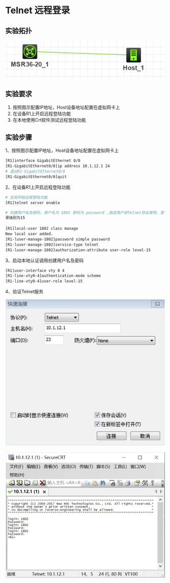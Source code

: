 # Telnet 远程登录

## 实验拓扑

![image-20210218105029995](media/Telnet远程登录.assets/image-20210218105029995.png)

## 实验要求

1. 按照图示配置IP地址，Host设备地址配置在虚拟网卡上 
2. 在设备R1上开启远程登陆功能
3. 在本地使用Crt软件测试远程登陆功能

## 实验步骤

1、按照图示配置IP地址，Host设备地址配置在虚拟网卡上

```bash
[R1]interface GigabitEthernet 0/0
[R1-GigabitEthernet0/0]ip address 10.1.12.1 24
# 退出R1-GigabitEthernet0/0
[R1-GigabitEthernet0/0]quit
```

 2、在设备R1上开启远程登陆功能

```bash
# 全局开始远程登陆功能
[R1]telnet server enable
```

```bash
# 创建用户名及密码，用户名为 1802 密码为 password ,指定用户给Telnet协议使用，登
录级别为15

[R1]local-user 1802 class manage
New local user added.
[R1-luser-manage-1802]password simple password
[R1-luser-manage-1802]service-type telnet
[R1-luser-manage-1802]authorization-attribute user-role level-15
```

3、启动本地认证调用创建用户名及密码

```bash
[R1]user-interface vty 0 4
[R1-line-vty0-4]authentication-mode scheme
[R1-line-vty0-4]user-role level-15
```

4、验证Telnet服务

  ![img](media/Telnet远程登录.assets/clip_image003.jpg)

  ![img](media/Telnet远程登录.assets/clip_image007.jpg)



